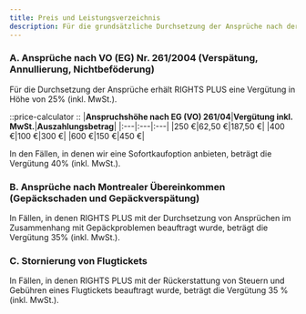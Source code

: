 ```yaml
---
title: Preis und Leistungsverzeichnis
description: Für die grundsätzliche Durchsetzung der Ansprüche nach der Fluggastrechte-VO erhält RightsPlus eine in Abhängigkeit der Höhe des Entschädigungsanspruchs gestaffelte Vergütung.
---
```


### A. Ansprüche nach VO (EG) Nr. 261/2004 (Verspätung, Annullierung, Nichtbeföderung)
Für die Durchsetzung der Ansprüche erhält RIGHTS PLUS eine Vergütung in Höhe von 25% (inkl. MwSt.).

::price-calculator
::
|**Anspruchshöhe nach EG (VO) 261/04**|**Vergütung inkl. MwSt.**|**Auszahlungsbetrag**|
|:---|:---|:---|
|250 €|62,50 €|187,50 €|
|400 €|100 €|300 €|
|600 €|150 €|450 €|

In den Fällen, in denen wir eine Sofortkaufoption anbieten, beträgt die Vergütung 40% (inkl. MwSt.).

### B. Ansprüche nach Montrealer Übereinkommen (Gepäckschaden und Gepäckverspätung)
In Fällen, in denen RIGHTS PLUS mit der Durchsetzung von Ansprüchen im Zusammenhang mit Gepäckproblemen beauftragt wurde, beträgt die Vergütung 35% (inkl. MwSt.).

### C. Stornierung von Flugtickets
In Fällen, in denen RIGHTS PLUS mit der Rückerstattung von Steuern und Gebühren eines Flugtickets beauftragt wurde, beträgt die Vergütung 35 % (inkl. MwSt.).